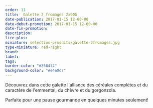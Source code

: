```yaml
---
order: 11
title:  Galette 3 fromages 2x90G
date-publication: 2017-01-15 12-00-00
date-debut-promotion: 2017-01-15 12-00-00
date-fin-promotion:
description: 
lire-plus: 
miniature: selection-produits/galette-3fromages.jpg
type-miniature: red-right
brand:
label: 
tags:
border-color: "#3564f2"
background-color: "#e4e8d7"
---
```


Découvrez dans cette galette l'alliance des céréales complètes et du caractère de l'emmental, du chèvre et du gorgonzola. 

Parfaite pour une pause gourmande en quelques minutes seulement!




